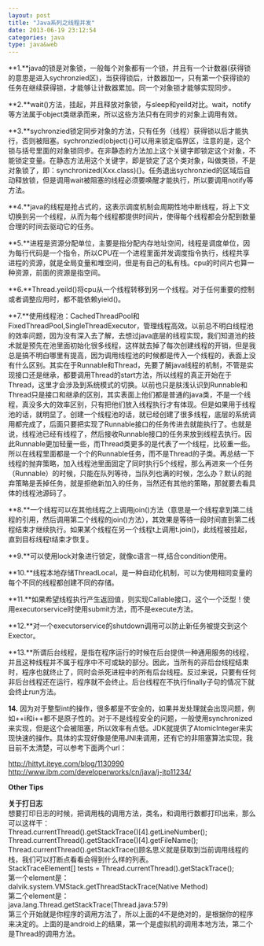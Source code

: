 ```yaml
---
layout: post
title: "Java系列之线程并发"
date: 2013-06-19 23:12:54
categories: java
type: java&web
---
```


**1\.**java的锁是对象锁，一般每个对象都有一个锁，并且有一个计数器(获得锁的意思是进入sychronzied区)，当获得锁后，计数器加一，只有第一个获得锁的任务在继续获得锁，才能够让计数器累加。同一个对象锁才能够实现同步。

**2\.**wait()方法，挂起，并且释放对象锁，与sleep和yeild对比。wait，notify等方法属于object类继承而来，所以这些方法只有在同步的对象上调用有效。  

**3\.**sychronzied锁定同步对象的方法，只有任务（线程）获得锁以后才能执行，否则被阻塞。sychronzied(object){}可以用来锁定临界区，注意的是，这个锁与括号里面的对象锁同步。在非静态的方法加上这个关键字即锁定这个对象，不能锁定变量。在静态方法用这个关键字，即是锁定了这个类对象，叫做类锁，不是对象锁了，即：synchronized(Xxx.class){}。任务退出sychronzied的区域后自动释放锁，但是调用wait被阻塞的线程必须要唤醒才能执行，所以要调用notify等方法。  

**4\.**java的线程是抢占式的，这表示调度机制会周期性地中断线程，将上下文切换到另一个线程，从而为每个线程都提供时间片，使得每个线程都会分配到数量合理的时间去驱动它的任务。  

**5\.**进程是资源分配单位，主要是指分配内存地址空间，线程是调度单位，因为每行代码是一个指令，所以CPU在一个进程里面并发调度指令执行，线程共享进程的资源，就是全局变量和堆空间，但是有自己的私有栈。cpu的时间片也算一种资源，前面的资源是指空间。  

**6\.**Thread.yeild()将cpu从一个线程转移到另一个线程。对于任何重要的控制或者调整应用时，都不能依赖yield()。  

**7\.**使用线程池：CachedThreadPool和FixedThreadPool,SingleThreadExecutor，管理线程高效。以前总不明白线程池的效率问题，因为没有深入去了解，去想过java底层的线程实现，我们知道池的技术就是预先在池里面初始化很多线程，这样就去掉了每次创建线程的开销，但是我总是搞不明白哪里有提高，因为调用线程池的时候都是传入一个线程的，表面上没有什么区别。其实在于Runnable和Thread，先要了解java线程的机制，不管是实现接口还是继承，都要调用Thread的start方法，所以线程的真正开始在于Thread，这里才会涉及到系统模式的切换。以前也只是肤浅认识到Runnable和Thread只是接口和继承的区别，其实表面上他们都是普通的java类，不是一个线程，真没多大的效率区别，只有把他们放入线程执行才有体现。但是如果用于线程池的话，就明显了。创建一个线程池的话，就已经创建了很多线程，底层的系统调用都完成了，后面只要把实现了Runnable接口的任务传进去就能执行了。也就是说，线程池已经有线程了，然后接收Runnable接口的任务来放到线程去执行。因此Runnable更加轻量一些，而Thread类更多的是代表了一个线程，比较重一些。所以在线程里面都是一个个的Runnable任务，而不是Thread的子类。再总结一下线程的抛弃策略，加入线程池里面固定了同时执行5个线程，那么再进来一个任务（Runnable）的时候，只能在队列等待，当队列也满的时候，怎么办？默认的抛弃策略是丢掉任务，就是拒绝新加入的任务，当然还有其他的策略，那就要去看具体的线程池源码了。

**8\.**一个线程可以在其他线程之上调用join()方法（意思是一个线程拿到第二线程的引用，然后调用第二个线程的join()方法），其效果是等待一段时间直到第二线程结束才继续执行。如果某个线程在另一个线程t上调用t.join()，此线程被挂起，直到目标线程t结束才恢复。  

**9\.**可以使用lock对象进行锁定，就像c语言一样,结合condition使用。  

**10\.**线程本地存储ThreadLocal，是一种自动化机制，可以为使用相同变量的每个不同的线程都创建不同的存储。  

**11\.**如果希望线程执行产生返回值，则实现Callable接口，这个一个泛型！使用executorservice时使用submit方法，而不是execute方法。  

**12\.**对一个executorservice的shutdown调用可以防止新任务被提交到这个Exector。  

**13\.**所谓后台线程，是指在程序运行的时候在后台提供一种通用服务的线程，并且这种线程并不属于程序中不可或缺的部分。因此，当所有的非后台线程结束时，程序也就终止了，同时会杀死进程中的所有后台线程。反过来说，只要有任何非后台线程还在运行，程序就不会终止。后台线程在不执行finally子句的情况下就会终止run方法。

**14\.** 因为对于整型int的操作，很多都是不安全的，如果并发处理就会出现问题，例如++i和i++都不是原子性的。对于不是线程安全的问题，一般使用synchronized来实现，但是这个会被阻塞，所以效率有点低。JDK就提供了AtomicInteger来实现快速的操作。具体的实现好像是使用JNI来调用，还有它的非阻塞算法实现，我目前不太清楚，可以参考下面两个url：

http://hittyt.iteye.com/blog/1130990  
http://www.ibm.com/developerworks/cn/java/j-jtp11234/


**Other Tips**  

**关于打日志**  
想要打印日志的时候，把调用栈的调用方法，类名，和调用行数都打印出来，那么可以这样干：  
Thread.currentThread().getStackTrace()[4].getLineNumber();  
Thread.currentThread().getStackTrace()[4].getFileName();  
Thread.currentThread().getStackTrace()顾名思义就是获取到当前调用线程的栈，我们可以打断点看看会得到什么样的列表。  
StackTraceElement[] tests = Thread.currentThread().getStackTrace();  
第一个element是：  
dalvik.system.VMStack.getThreadStackTrace(Native Method)  
第二个element是：  
java.lang.Thread.getStackTrace(Thread.java:579)  
第三个开始就是你程序的调用方法了，所以上面的4不是绝对的，是根据你的程序来决定的。上面的是android上的结果，第一个是虚拟机的调用本地方法，第二个是Thread的调用方法。